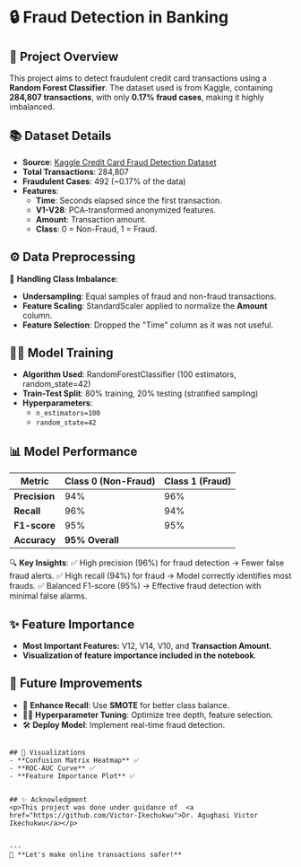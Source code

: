 # 🔒 Fraud Detection in Banking

## 📄 Project Overview
This project aims to detect fraudulent credit card transactions using a **Random Forest Classifier**. The dataset used is from Kaggle, containing **284,807 transactions**, with only **0.17% fraud cases**, making it highly imbalanced.

## 📚 Dataset Details
- **Source**: [Kaggle Credit Card Fraud Detection Dataset](https://www.kaggle.com/datasets/mlg-ulb/creditcardfraud)
- **Total Transactions**: 284,807
- **Fraudulent Cases**: 492 (~0.17% of the data)
- **Features**:
  - **Time**: Seconds elapsed since the first transaction.
  - **V1-V28**: PCA-transformed anonymized features.
  - **Amount**: Transaction amount.
  - **Class**: 0 = Non-Fraud, 1 = Fraud.

## ⚙️ Data Preprocessing
🔄 **Handling Class Imbalance**:
- **Undersampling**: Equal samples of fraud and non-fraud transactions.
- **Feature Scaling**: StandardScaler applied to normalize the **Amount** column.
- **Feature Selection**: Dropped the "Time" column as it was not useful.

## 🧑‍💻 Model Training
- **Algorithm Used**: RandomForestClassifier (100 estimators, random_state=42)
- **Train-Test Split**: 80% training, 20% testing (stratified sampling)
- **Hyperparameters**:
  - `n_estimators=100`
  - `random_state=42`

## 📊 Model Performance
| Metric        | Class 0 (Non-Fraud) | Class 1 (Fraud) |
|--------------|-------------------|-----------------|
| **Precision** | 94%                 | 96%             |
| **Recall**    | 96%                 | 94%             |
| **F1-score**  | 95%                 | 95%             |
| **Accuracy**  | **95% Overall**      |                 |

🔍 **Key Insights**:
✅ High precision (96%) for fraud detection → Fewer false fraud alerts.
✅ High recall (94%) for fraud → Model correctly identifies most frauds.
✅ Balanced F1-score (95%) → Effective fraud detection with minimal false alarms.

## ✨ Feature Importance
- **Most Important Features:** V12, V14, V10, and **Transaction Amount**.
- **Visualization of feature importance included in the notebook**.

## 🚀 Future Improvements
- 🌟 **Enhance Recall**: Use **SMOTE** for better class balance.
- 👨‍💻 **Hyperparameter Tuning**: Optimize tree depth, feature selection.
- 🛠️ **Deploy Model**: Implement real-time fraud detection.

```

## 🎨 Visualizations
- **Confusion Matrix Heatmap** ✅
- **ROC-AUC Curve** ✅
- **Feature Importance Plot** ✅


## ✨ Acknowledgment
<p>This project was done under guidance of  <a href="https://github.com/Victor-Ikechukwu">Dr. Agughasi Victor Ikechukwu</a></p>


---
🚀 **Let's make online transactions safer!**


